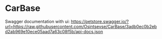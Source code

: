 # CarBase

Swagger documentation with ui:
https://petstore.swagger.io/?url=https://raw.githubusercontent.com/Osintsevse/CarBase/3adb0ec0b2ebd2ab969e10ece05aad7a63c08f5b/api-docs.json
